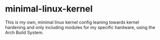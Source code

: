 # minimal-linux-kernel
This is my own, minimal linux kernel config leaning towards kernel hardening and only including modules for my specific hardware, using the Arch Build System.
